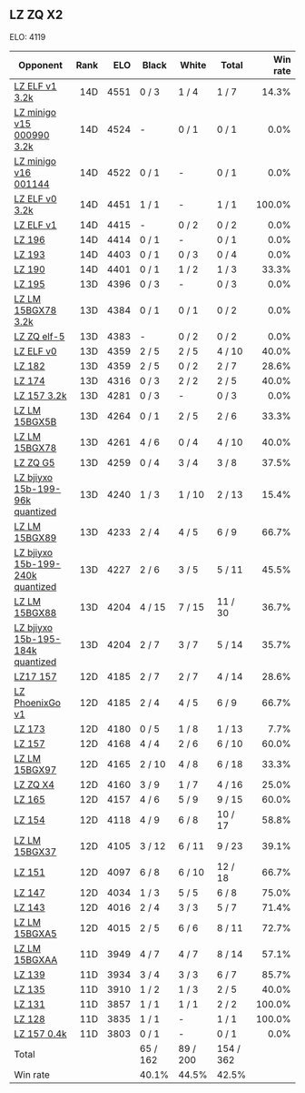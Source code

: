 ## LZ ZQ X2 ##

ELO: 4119

Opponent | Rank | ELO | Black | White | Total | Win rate
---------|-----:|----:|-------|-------|-------|-------:
[LZ ELF v1 3.2k](LZ%20ELF%20v1%203.2k.md) | 14D | 4551 | 0 / 3 | 1 / 4 | 1 / 7 | 14.3%
[LZ minigo v15 000990 3.2k](LZ%20minigo%20v15%20000990%203.2k.md) | 14D | 4524 | - | 0 / 1 | 0 / 1 | 0.0%
[LZ minigo v16 001144](LZ%20minigo%20v16%20001144.md) | 14D | 4522 | 0 / 1 | - | 0 / 1 | 0.0%
[LZ ELF v0 3.2k](LZ%20ELF%20v0%203.2k.md) | 14D | 4451 | 1 / 1 | - | 1 / 1 | 100.0%
[LZ ELF v1](LZ%20ELF%20v1.md) | 14D | 4415 | - | 0 / 2 | 0 / 2 | 0.0%
[LZ 196](LZ%20196.md) | 14D | 4414 | 0 / 1 | - | 0 / 1 | 0.0%
[LZ 193](LZ%20193.md) | 14D | 4403 | 0 / 1 | 0 / 3 | 0 / 4 | 0.0%
[LZ 190](LZ%20190.md) | 14D | 4401 | 0 / 1 | 1 / 2 | 1 / 3 | 33.3%
[LZ 195](LZ%20195.md) | 13D | 4396 | 0 / 3 | - | 0 / 3 | 0.0%
[LZ LM 15BGX78 3.2k](LZ%20LM%2015BGX78%203.2k.md) | 13D | 4384 | 0 / 1 | 0 / 1 | 0 / 2 | 0.0%
[LZ ZQ elf-5](LZ%20ZQ%20elf-5.md) | 13D | 4383 | - | 0 / 2 | 0 / 2 | 0.0%
[LZ ELF v0](LZ%20ELF%20v0.md) | 13D | 4359 | 2 / 5 | 2 / 5 | 4 / 10 | 40.0%
[LZ 182](LZ%20182.md) | 13D | 4359 | 2 / 5 | 0 / 2 | 2 / 7 | 28.6%
[LZ 174](LZ%20174.md) | 13D | 4316 | 0 / 3 | 2 / 2 | 2 / 5 | 40.0%
[LZ 157 3.2k](LZ%20157%203.2k.md) | 13D | 4281 | 0 / 3 | - | 0 / 3 | 0.0%
[LZ LM 15BGX5B](LZ%20LM%2015BGX5B.md) | 13D | 4264 | 0 / 1 | 2 / 5 | 2 / 6 | 33.3%
[LZ LM 15BGX78](LZ%20LM%2015BGX78.md) | 13D | 4261 | 4 / 6 | 0 / 4 | 4 / 10 | 40.0%
[LZ ZQ G5](LZ%20ZQ%20G5.md) | 13D | 4259 | 0 / 4 | 3 / 4 | 3 / 8 | 37.5%
[LZ bjiyxo 15b-199-96k quantized](LZ%20bjiyxo%2015b-199-96k%20quantized.md) | 13D | 4240 | 1 / 3 | 1 / 10 | 2 / 13 | 15.4%
[LZ LM 15BGX89](LZ%20LM%2015BGX89.md) | 13D | 4233 | 2 / 4 | 4 / 5 | 6 / 9 | 66.7%
[LZ bjiyxo 15b-199-240k quantized](LZ%20bjiyxo%2015b-199-240k%20quantized.md) | 13D | 4227 | 2 / 6 | 3 / 5 | 5 / 11 | 45.5%
[LZ LM 15BGX88](LZ%20LM%2015BGX88.md) | 13D | 4204 | 4 / 15 | 7 / 15 | 11 / 30 | 36.7%
[LZ bjiyxo 15b-195-184k quantized](LZ%20bjiyxo%2015b-195-184k%20quantized.md) | 13D | 4204 | 2 / 7 | 3 / 7 | 5 / 14 | 35.7%
[LZ17 157](LZ17%20157.md) | 12D | 4185 | 2 / 7 | 2 / 7 | 4 / 14 | 28.6%
[LZ PhoenixGo v1](LZ%20PhoenixGo%20v1.md) | 12D | 4185 | 2 / 4 | 4 / 5 | 6 / 9 | 66.7%
[LZ 173](LZ%20173.md) | 12D | 4180 | 0 / 5 | 1 / 8 | 1 / 13 | 7.7%
[LZ 157](LZ%20157.md) | 12D | 4168 | 4 / 4 | 2 / 6 | 6 / 10 | 60.0%
[LZ LM 15BGX97](LZ%20LM%2015BGX97.md) | 12D | 4165 | 2 / 10 | 4 / 8 | 6 / 18 | 33.3%
[LZ ZQ X4](LZ%20ZQ%20X4.md) | 12D | 4160 | 3 / 9 | 1 / 7 | 4 / 16 | 25.0%
[LZ 165](LZ%20165.md) | 12D | 4157 | 4 / 6 | 5 / 9 | 9 / 15 | 60.0%
[LZ 154](LZ%20154.md) | 12D | 4118 | 4 / 9 | 6 / 8 | 10 / 17 | 58.8%
[LZ LM 15BGX37](LZ%20LM%2015BGX37.md) | 12D | 4105 | 3 / 12 | 6 / 11 | 9 / 23 | 39.1%
[LZ 151](LZ%20151.md) | 12D | 4097 | 6 / 8 | 6 / 10 | 12 / 18 | 66.7%
[LZ 147](LZ%20147.md) | 12D | 4034 | 1 / 3 | 5 / 5 | 6 / 8 | 75.0%
[LZ 143](LZ%20143.md) | 12D | 4016 | 2 / 4 | 3 / 3 | 5 / 7 | 71.4%
[LZ LM 15BGXA5](LZ%20LM%2015BGXA5.md) | 12D | 4015 | 2 / 5 | 6 / 6 | 8 / 11 | 72.7%
[LZ LM 15BGXAA](LZ%20LM%2015BGXAA.md) | 11D | 3949 | 4 / 7 | 4 / 7 | 8 / 14 | 57.1%
[LZ 139](LZ%20139.md) | 11D | 3934 | 3 / 4 | 3 / 3 | 6 / 7 | 85.7%
[LZ 135](LZ%20135.md) | 11D | 3910 | 1 / 2 | 1 / 3 | 2 / 5 | 40.0%
[LZ 131](LZ%20131.md) | 11D | 3857 | 1 / 1 | 1 / 1 | 2 / 2 | 100.0%
[LZ 128](LZ%20128.md) | 11D | 3835 | 1 / 1 | - | 1 / 1 | 100.0%
[LZ 157 0.4k](LZ%20157%200.4k.md) | 11D | 3803 | 0 / 1 | - | 0 / 1 | 0.0%
Total | | | 65 / 162 | 89 / 200 | 154 / 362 | 
Win rate| | | 40.1% | 44.5% | 42.5% | 
